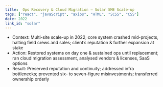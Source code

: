 ```yaml
---
title:  Ops Recovery & Cloud Migration – Solar SME Scale-up
tags: ["react", "javaScript", "axios", "HTML", "SCSS", "CSS"]
date: 2022
link_id: "solar"
---
```


* Context: Multi-site scale-up in 2022; core system crashed mid-projects, halting field crews and sales; client’s reputation & further expansion at stake
* Action: Restored systems on day one & sustained ops until replacement; ran cloud migration assessment, analysed vendors & licenses, SaaS options
* Result: Preserved reputation and continuity; addressed infra bottlenecks; prevented six- to seven-figure misinvestments; transferred ownership orderly